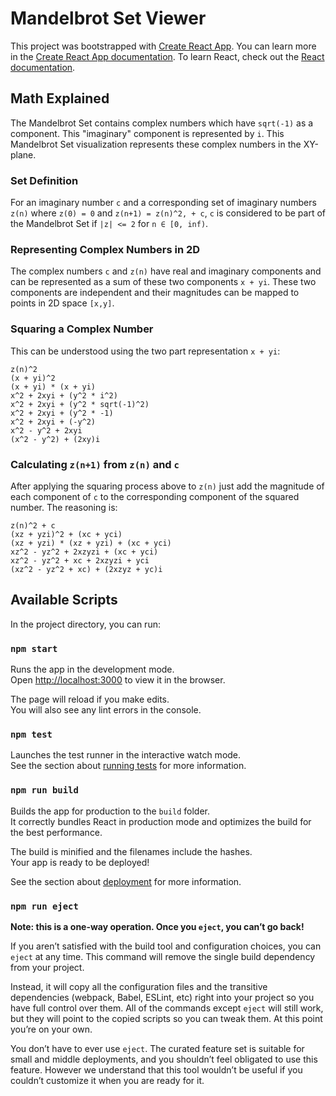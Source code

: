 # Mandelbrot Set Viewer

This project was bootstrapped with [Create React App](https://github.com/facebook/create-react-app). You can learn more in the [Create React App documentation](https://facebook.github.io/create-react-app/docs/getting-started). To learn React, check out the [React documentation](https://reactjs.org/).
## Math Explained

The Mandelbrot Set contains complex numbers which have `sqrt(-1)` as a component. This "imaginary" component is represented by `i`. This Mandelbrot Set visualization represents these complex numbers in the XY-plane.

### Set Definition
For an imaginary number `c` and a corresponding set of imaginary numbers `z(n)` where `z(0) = 0` and `z(n+1) = z(n)^2, + c`, `c` is considered to be part of the Mandelbrot Set if `|z| <= 2` for `n ∈ [0, inf)`.

### Representing Complex Numbers in 2D
The complex numbers `c` and `z(n)` have real and imaginary components and can be represented as a sum of these two components `x + yi`. These two components are independent and their magnitudes can be mapped to points in 2D space `[x,y]`.

### Squaring a Complex Number
This can be understood using the two part representation `x + yi`:
```
z(n)^2
(x + yi)^2
(x + yi) * (x + yi)
x^2 + 2xyi + (y^2 * i^2)
x^2 + 2xyi + (y^2 * sqrt(-1)^2)
x^2 + 2xyi + (y^2 * -1)
x^2 + 2xyi + (-y^2)
x^2 - y^2 + 2xyi
(x^2 - y^2) + (2xy)i
```

### Calculating `z(n+1)` from `z(n)` and `c`
After applying the squaring process above to `z(n)` just add the magnitude of each component of `c` to the corresponding component of the squared number. The reasoning is:
```
z(n)^2 + c
(xz + yzi)^2 + (xc + yci)
(xz + yzi) * (xz + yzi) + (xc + yci)
xz^2 - yz^2 + 2xzyzi + (xc + yci)
xz^2 - yz^2 + xc + 2xzyzi + yci
(xz^2 - yz^2 + xc) + (2xzyz + yc)i
```

## Available Scripts

In the project directory, you can run:

### `npm start`

Runs the app in the development mode.\
Open [http://localhost:3000](http://localhost:3000) to view it in the browser.

The page will reload if you make edits.\
You will also see any lint errors in the console.

### `npm test`

Launches the test runner in the interactive watch mode.\
See the section about [running tests](https://facebook.github.io/create-react-app/docs/running-tests) for more information.

### `npm run build`

Builds the app for production to the `build` folder.\
It correctly bundles React in production mode and optimizes the build for the best performance.

The build is minified and the filenames include the hashes.\
Your app is ready to be deployed!

See the section about [deployment](https://facebook.github.io/create-react-app/docs/deployment) for more information.

### `npm run eject`

**Note: this is a one-way operation. Once you `eject`, you can’t go back!**

If you aren’t satisfied with the build tool and configuration choices, you can `eject` at any time. This command will remove the single build dependency from your project.

Instead, it will copy all the configuration files and the transitive dependencies (webpack, Babel, ESLint, etc) right into your project so you have full control over them. All of the commands except `eject` will still work, but they will point to the copied scripts so you can tweak them. At this point you’re on your own.

You don’t have to ever use `eject`. The curated feature set is suitable for small and middle deployments, and you shouldn’t feel obligated to use this feature. However we understand that this tool wouldn’t be useful if you couldn’t customize it when you are ready for it.
